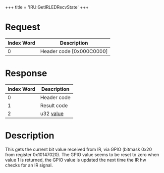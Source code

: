 +++
title = 'IRU:GetIRLEDRecvState'
+++

# Request

| Index Word | Description                |
|------------|----------------------------|
| 0          | Header code \[0x000C0000\] |

# Response

| Index Word | Description                               |
|------------|-------------------------------------------|
| 0          | Header code                               |
| 1          | Result code                               |
| 2          | u32 [value](IRU:SetIRLEDState "wikilink") |

# Description

This gets the current bit value received from IR, via GPIO (bitmask 0x20
from register 0x10147020). The GPIO value seems to be reset to zero when
value 1 is returned, the GPIO value is updated the next time the IR hw
checks for an IR signal.
